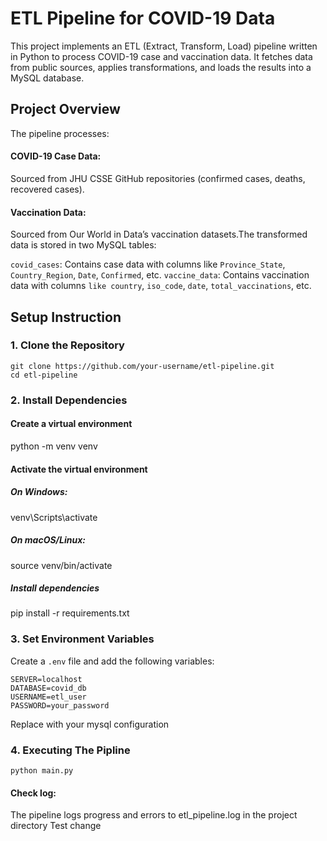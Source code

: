 # ETL Pipeline for COVID-19 Data

This project implements an ETL (Extract, Transform, Load) pipeline written in Python to process COVID-19 case and vaccination data. It fetches data from public sources, applies transformations, and loads the results into a MySQL database.

## Project Overview

The pipeline processes:

#### COVID-19 Case Data:

Sourced from JHU CSSE GitHub repositories (confirmed cases, deaths, recovered cases).

#### Vaccination Data:

Sourced from Our World in Data’s vaccination datasets.The transformed data is stored in two MySQL tables:

`covid_cases`: Contains case data with columns like `Province_State`, `Country_Region`, `Date`, `Confirmed`, etc.
`vaccine_data`: Contains vaccination data with columns `like country`, `iso_code`, `date`, `total_vaccinations`, etc.

## Setup Instruction

### 1. Clone the Repository

```
git clone https://github.com/your-username/etl-pipeline.git
cd etl-pipeline
```

### 2. Install Dependencies

#### Create a virtual environment

python -m venv venv

#### Activate the virtual environment

##### On Windows:

venv\Scripts\activate

##### On macOS/Linux:

source venv/bin/activate

##### Install dependencies

pip install -r requirements.txt

### 3. Set Environment Variables

Create a `.env` file  and add the following variables:

```
SERVER=localhost
DATABASE=covid_db
USERNAME=etl_user
PASSWORD=your_password
```

Replace with your mysql configuration

### 4. Executing The Pipline

```
python main.py
```

#### Check log:

The pipeline logs progress and errors to etl_pipeline.log in the project directory
Test change
